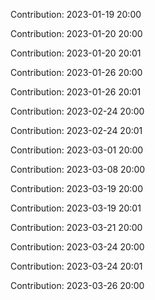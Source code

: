 Contribution: 2023-01-19 20:00

Contribution: 2023-01-20 20:00

Contribution: 2023-01-20 20:01

Contribution: 2023-01-26 20:00

Contribution: 2023-01-26 20:01

Contribution: 2023-02-24 20:00

Contribution: 2023-02-24 20:01

Contribution: 2023-03-01 20:00

Contribution: 2023-03-08 20:00

Contribution: 2023-03-19 20:00

Contribution: 2023-03-19 20:01

Contribution: 2023-03-21 20:00

Contribution: 2023-03-24 20:00

Contribution: 2023-03-24 20:01

Contribution: 2023-03-26 20:00

